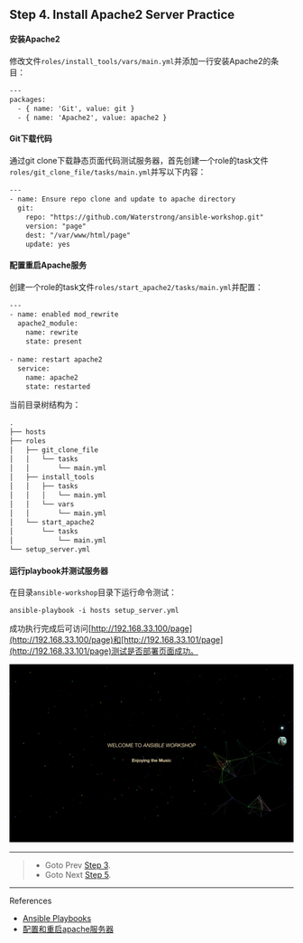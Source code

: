 ## Step 4. Install Apache2 Server Practice

#### 安装Apache2
修改文件`roles/install_tools/vars/main.yml`并添加一行安装Apache2的条目：
```
---
packages:
  - { name: 'Git', value: git }
  - { name: 'Apache2', value: apache2 }
```

#### Git下载代码
通过git clone下载静态页面代码测试服务器，首先创建一个role的task文件`roles/git_clone_file/tasks/main.yml`并写以下内容：
```
---
- name: Ensure repo clone and update to apache directory
  git:
    repo: "https://github.com/Waterstrong/ansible-workshop.git" 
    version: "page"
    dest: "/var/www/html/page"
    update: yes
```

#### 配置重启Apache服务
创建一个role的task文件`roles/start_apache2/tasks/main.yml`并配置：
```
---
- name: enabled mod_rewrite
  apache2_module:
    name: rewrite
    state: present

- name: restart apache2
  service:
    name: apache2
    state: restarted
```

当前目录树结构为：
```
.
├── hosts
├── roles
│   ├── git_clone_file
│   │   └── tasks
│   │       └── main.yml
│   ├── install_tools
│   │   ├── tasks
│   │   │   └── main.yml
│   │   └── vars
│   │       └── main.yml
│   └── start_apache2
│       └── tasks
│           └── main.yml
└── setup_server.yml
```

#### 运行playbook并测试服务器
在目录`ansible-workshop`目录下运行命令测试：
```
ansible-playbook -i hosts setup_server.yml
```

成功执行完成后可访问[http://192.168.33.100/page](http://192.168.33.100/page)和[http://192.168.33.101/page](http://192.168.33.101/page)测试是否部署页面成功。

![](page-demo.png)

----
> * Goto Prev [Step 3](STEP3.md).
> * Goto Next [Step 5](STEP5.md).

----
References

* [Ansible Playbooks](http://docs.ansible.com/ansible/playbooks_intro.html)
* [配置和重启apache服务器](https://yaowenjie.gitbooks.io/ansible-workshop/content/pei_zhi_he_zhong_qi_apache_fu_wu_qi.html)

